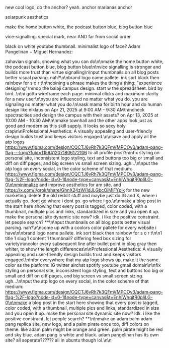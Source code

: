 new cool logo, do the anchor? yeah. anchor marianas anchor

solarpunk aesthetics

make the home button white, the podcast button blue, blog button blue

vice-signalling. special mark, near AND far from social order

black on white youtube thumbnail. minimalist logo of face?
Adam Pangelinan + Miguel Hernandez:

zahavian signals, showing what you can do\n\nmake the home button white, the podcast button blue, blog button blue\n\nvice signalling is stronger and builds more trust than virtue signalling\n\nput thumbnails on all blog posts better visual parsing. nah?\n\nbrand logo name pallete. ink sort black then rainbow for s o r t\n\ncoining a phrase makes the thing a thing: "experience designing"\n\ndo the balaji campus design. start w the spreadsheet. bird by bird..\n\ni gotta wireframe each page. minimal clicks and maximum clarity for a new user\n\nyou are influenced no matter what you do. you are signaling no matter what you do.\n\nask mama for birth hour and do human design like niklaus on Apr 21, 2025 at 9:00 AM - 9:30 AM\n\ncheck spectracities and design the campus with their assets? on Apr 13, 2025 at 10:00 AM - 10:30 AM\n\nmake townhall and the other apps look just as good and modern as this skill supply. it looks so sexy holy crap\n\nProfessional Aesthetics: A visually appealing and user-friendly design builds trust and keeps visitors engaged.\n\nsave and apply all the atp logos https://www.figma.com/design/CQCTJ6vRh7k3QFmVMPCOv3/adam-pang-flag---logo?fuid=1156412071806172106 to all profile pics?\n\nfix styling on personal site, inconsistent logo styling, text and buttons too big or small and diff on diff pages, and big screen vs small screen sizing. ugh...\n\nput the atp logo on every social, in the color scheme of that medium: https://www.figma.com/design/CQCTJ6vRh7k3QFmVMPCOv3/adam-pang-flag-%2F-logo?node-id=0-1&node-type=canvas&t=EnhjWhqjtR0pIiLG-0\n\nminimalize and improve aesthetics for am site. and https://x.com/i/grok/share/GhnX24zWi1dJLGbcOiMlFYplk for the new marketing. delete the old reddit stuff and maybe just do IG and X, where i actually go. dont go where i dont go. go where i go.\n\nmake a blog post in the start here showing that every post is tagged, color coded, with a thumbnail, multiple pics and links, standardized in size and you open it up. make the personal site dynamic site now? idk. i like the positive constraint. let people search? **\n\nput thumbnails on all blog posts better visual parsing. nah?\n\ncome up with a coolors color pallete for every website i have\n\nbrand logo name pallete. ink sort black then rainbow for s o r t\n\n1 title 1 slug 1 content 1 thumbnail? differing feed box sizing for variety\n\ncolor every subsequent line after bullet point in blog gray then whiter, to show the length differences\n\nProfessional Aesthetics: A visually appealing and user-friendly design builds trust and keeps visitors engaged.\n\nfor everywhere that my atp logo shows up, make it the same color as the platform: IG twitter airchat spotify youtube gmail domain\n\nfix styling on personal site, inconsistent logo styling, text and buttons too big or small and diff on diff pages, and big screen vs small screen sizing. ugh...\n\nput the atp logo on every social, in the color scheme of that medium: https://www.figma.com/design/CQCTJ6vRh7k3QFmVMPCOv3/adam-pang-flag-%2F-logo?node-id=0-1&node-type=canvas&t=EnhjWhqjtR0pIiLG-0\n\nmake a blog post in the start here showing that every post is tagged, color coded, with a thumbnail, multiple pics and links, standardized in size and you open it up. make the personal site dynamic site now? idk. i like the positive constraint. let people search? **\n\nmake an adam palm adam pang replica site, new logo, and a palm pirate once too, diff colors on theme. like adam palm might be orange and green. palm pirate might be red and sky blue. adam pang is white and black. adam pangelinan has its own site? all seperate?????? all in ubuntu though lol.\n\n